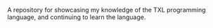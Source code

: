 A repository for showcasing my knowledge of the TXL programming language, and continuing to learn the language.
